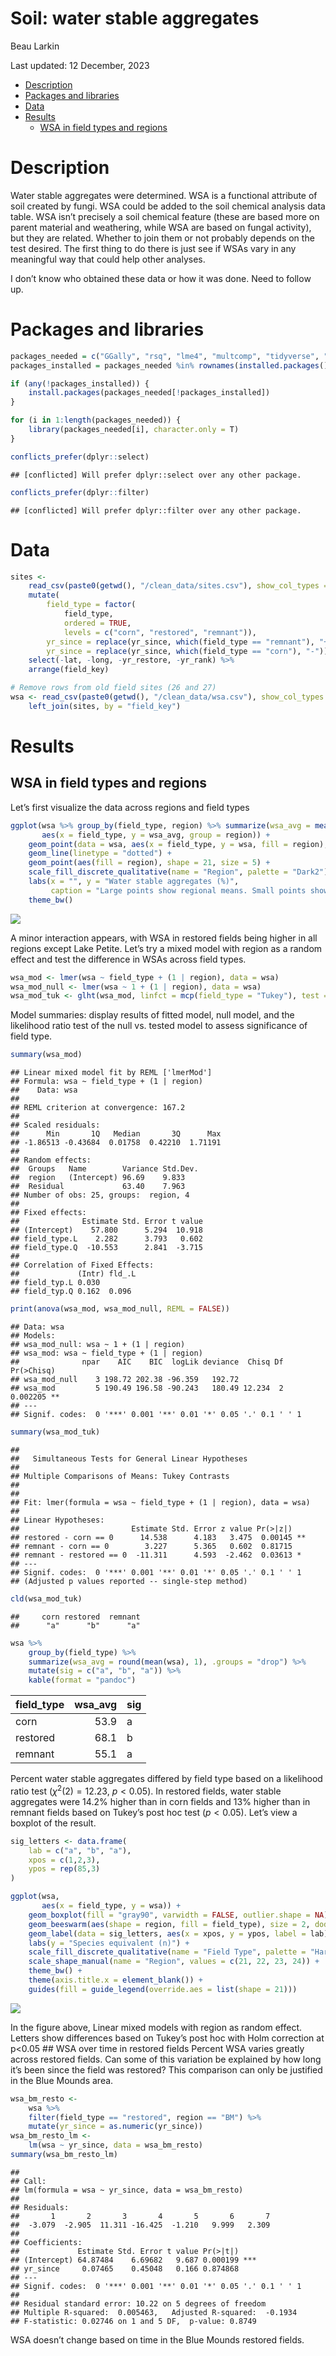 Soil: water stable aggregates
================
Beau Larkin

Last updated: 12 December, 2023

- [Description](#description)
- [Packages and libraries](#packages-and-libraries)
- [Data](#data)
- [Results](#results)
  - [WSA in field types and regions](#wsa-in-field-types-and-regions)

# Description

Water stable aggregates were determined. WSA is a functional attribute
of soil created by fungi. WSA could be added to the soil chemical
analysis data table. WSA isn’t precisely a soil chemical feature (these
are based more on parent material and weathering, while WSA are based on
fungal activity), but they are related. Whether to join them or not
probably depends on the test desired. The first thing to do there is
just see if WSAs vary in any meaningful way that could help other
analyses.

I don’t know who obtained these data or how it was done. Need to follow
up.

# Packages and libraries

``` r
packages_needed = c("GGally", "rsq", "lme4", "multcomp", "tidyverse", "ggbeeswarm", "knitr", "conflicted", "colorspace")
packages_installed = packages_needed %in% rownames(installed.packages())
```

``` r
if (any(!packages_installed)) {
    install.packages(packages_needed[!packages_installed])
}
```

``` r
for (i in 1:length(packages_needed)) {
    library(packages_needed[i], character.only = T)
}
```

``` r
conflicts_prefer(dplyr::select)
```

    ## [conflicted] Will prefer dplyr::select over any other package.

``` r
conflicts_prefer(dplyr::filter)
```

    ## [conflicted] Will prefer dplyr::filter over any other package.

# Data

``` r
sites <-
    read_csv(paste0(getwd(), "/clean_data/sites.csv"), show_col_types = FALSE) %>%
    mutate(
        field_type = factor(
            field_type,
            ordered = TRUE,
            levels = c("corn", "restored", "remnant")),
        yr_since = replace(yr_since, which(field_type == "remnant"), "+"),
        yr_since = replace(yr_since, which(field_type == "corn"), "-")) %>%
    select(-lat, -long, -yr_restore, -yr_rank) %>% 
    arrange(field_key)
```

``` r
# Remove rows from old field sites (26 and 27)
wsa <- read_csv(paste0(getwd(), "/clean_data/wsa.csv"), show_col_types = FALSE)[-c(26:27), ] %>% 
    left_join(sites, by = "field_key")
```

# Results

## WSA in field types and regions

Let’s first visualize the data across regions and field types

``` r
ggplot(wsa %>% group_by(field_type, region) %>% summarize(wsa_avg = mean(wsa), .groups = "drop"),
       aes(x = field_type, y = wsa_avg, group = region)) +
    geom_point(data = wsa, aes(x = field_type, y = wsa, fill = region), shape = 21) +
    geom_line(linetype = "dotted") +
    geom_point(aes(fill = region), shape = 21, size = 5) +
    scale_fill_discrete_qualitative(name = "Region", palette = "Dark2") +
    labs(x = "", y = "Water stable aggregates (%)", 
         caption = "Large points show regional means. Small points show values from individual fields.") +
    theme_bw()
```

<img src="soil_wsa_files/figure-gfm/wsa_visual_fig-1.png" style="display: block; margin: auto;" />

A minor interaction appears, with WSA in restored fields being higher in
all regions except Lake Petite. Let’s try a mixed model with region as a
random effect and test the difference in WSAs across field types.

``` r
wsa_mod <- lmer(wsa ~ field_type + (1 | region), data = wsa)
wsa_mod_null <- lmer(wsa ~ 1 + (1 | region), data = wsa)
wsa_mod_tuk <- glht(wsa_mod, linfct = mcp(field_type = "Tukey"), test = adjusted("holm"))
```

Model summaries: display results of fitted model, null model, and the
likelihood ratio test of the null vs. tested model to assess
significance of field type.

``` r
summary(wsa_mod)
```

    ## Linear mixed model fit by REML ['lmerMod']
    ## Formula: wsa ~ field_type + (1 | region)
    ##    Data: wsa
    ## 
    ## REML criterion at convergence: 167.2
    ## 
    ## Scaled residuals: 
    ##      Min       1Q   Median       3Q      Max 
    ## -1.86513 -0.43684  0.01758  0.42210  1.71191 
    ## 
    ## Random effects:
    ##  Groups   Name        Variance Std.Dev.
    ##  region   (Intercept) 96.69    9.833   
    ##  Residual             63.40    7.963   
    ## Number of obs: 25, groups:  region, 4
    ## 
    ## Fixed effects:
    ##              Estimate Std. Error t value
    ## (Intercept)    57.800      5.294  10.918
    ## field_type.L    2.282      3.793   0.602
    ## field_type.Q  -10.553      2.841  -3.715
    ## 
    ## Correlation of Fixed Effects:
    ##             (Intr) fld_.L
    ## field_typ.L 0.030        
    ## field_typ.Q 0.162  0.096

``` r
print(anova(wsa_mod, wsa_mod_null, REML = FALSE))
```

    ## Data: wsa
    ## Models:
    ## wsa_mod_null: wsa ~ 1 + (1 | region)
    ## wsa_mod: wsa ~ field_type + (1 | region)
    ##              npar    AIC    BIC  logLik deviance  Chisq Df Pr(>Chisq)   
    ## wsa_mod_null    3 198.72 202.38 -96.359   192.72                        
    ## wsa_mod         5 190.49 196.58 -90.243   180.49 12.234  2   0.002205 **
    ## ---
    ## Signif. codes:  0 '***' 0.001 '**' 0.01 '*' 0.05 '.' 0.1 ' ' 1

``` r
summary(wsa_mod_tuk)
```

    ## 
    ##   Simultaneous Tests for General Linear Hypotheses
    ## 
    ## Multiple Comparisons of Means: Tukey Contrasts
    ## 
    ## 
    ## Fit: lmer(formula = wsa ~ field_type + (1 | region), data = wsa)
    ## 
    ## Linear Hypotheses:
    ##                         Estimate Std. Error z value Pr(>|z|)   
    ## restored - corn == 0      14.538      4.183   3.475  0.00145 **
    ## remnant - corn == 0        3.227      5.365   0.602  0.81715   
    ## remnant - restored == 0  -11.311      4.593  -2.462  0.03613 * 
    ## ---
    ## Signif. codes:  0 '***' 0.001 '**' 0.01 '*' 0.05 '.' 0.1 ' ' 1
    ## (Adjusted p values reported -- single-step method)

``` r
cld(wsa_mod_tuk)
```

    ##     corn restored  remnant 
    ##      "a"      "b"      "a"

``` r
wsa %>% 
    group_by(field_type) %>% 
    summarize(wsa_avg = round(mean(wsa), 1), .groups = "drop") %>% 
    mutate(sig = c("a", "b", "a")) %>% 
    kable(format = "pandoc")
```

| field_type | wsa_avg | sig |
|:-----------|--------:|:----|
| corn       |    53.9 | a   |
| restored   |    68.1 | b   |
| remnant    |    55.1 | a   |

Percent water stable aggregates differed by field type based on a
likelihood ratio test ($\chi^2(2)=12.23,~p<0.05$). In restored fields,
water stable aggregates were 14.2% higher than in corn fields and 13%
higher than in remnant fields based on Tukey’s post hoc test ($p<0.05$).
Let’s view a boxplot of the result.

``` r
sig_letters <- data.frame(
    lab = c("a", "b", "a"),
    xpos = c(1,2,3),
    ypos = rep(85,3)
)
```

``` r
ggplot(wsa, 
       aes(x = field_type, y = wsa)) +
    geom_boxplot(fill = "gray90", varwidth = FALSE, outlier.shape = NA) +
    geom_beeswarm(aes(shape = region, fill = field_type), size = 2, dodge.width = 0.3) +
    geom_label(data = sig_letters, aes(x = xpos, y = ypos, label = lab), label.size = NA) +
    labs(y = "Species equivalent (n)") +
    scale_fill_discrete_qualitative(name = "Field Type", palette = "Harmonic") +
    scale_shape_manual(name = "Region", values = c(21, 22, 23, 24)) +
    theme_bw() +
    theme(axis.title.x = element_blank()) +
    guides(fill = guide_legend(override.aes = list(shape = 21)))
```

<img src="soil_wsa_files/figure-gfm/wsa_regions_fieldtypes_fig-1.png" style="display: block; margin: auto;" />

In the figure above, Linear mixed models with region as random effect.
Letters show differences based on Tukey’s post hoc with Holm correction
at p\<0.05 \## WSA over time in restored fields Percent WSA varies
greatly across restored fields. Can some of this variation be explained
by how long it’s been since the field was restored? This comparison can
only be justified in the Blue Mounds area.

``` r
wsa_bm_resto <- 
    wsa %>% 
    filter(field_type == "restored", region == "BM") %>% 
    mutate(yr_since = as.numeric(yr_since))
wsa_bm_resto_lm <- 
    lm(wsa ~ yr_since, data = wsa_bm_resto)
summary(wsa_bm_resto_lm)
```

    ## 
    ## Call:
    ## lm(formula = wsa ~ yr_since, data = wsa_bm_resto)
    ## 
    ## Residuals:
    ##       1       2       3       4       5       6       7 
    ##  -3.079  -2.905  11.311 -16.425  -1.210   9.999   2.309 
    ## 
    ## Coefficients:
    ##             Estimate Std. Error t value Pr(>|t|)    
    ## (Intercept) 64.87484    6.69682   9.687 0.000199 ***
    ## yr_since     0.07465    0.45048   0.166 0.874868    
    ## ---
    ## Signif. codes:  0 '***' 0.001 '**' 0.01 '*' 0.05 '.' 0.1 ' ' 1
    ## 
    ## Residual standard error: 10.22 on 5 degrees of freedom
    ## Multiple R-squared:  0.005463,   Adjusted R-squared:  -0.1934 
    ## F-statistic: 0.02746 on 1 and 5 DF,  p-value: 0.8749

WSA doesn’t change based on time in the Blue Mounds restored fields.
